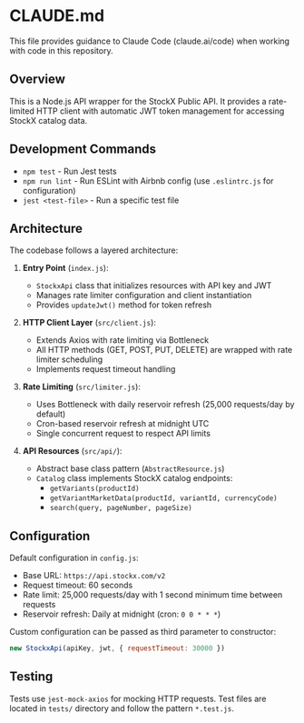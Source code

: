 # CLAUDE.md

This file provides guidance to Claude Code (claude.ai/code) when working with code in this repository.

## Overview

This is a Node.js API wrapper for the StockX Public API. It provides a rate-limited HTTP client with automatic JWT token management for accessing StockX catalog data.

## Development Commands

- `npm test` - Run Jest tests
- `npm run lint` - Run ESLint with Airbnb config (use `.eslintrc.js` for configuration)
- `jest <test-file>` - Run a specific test file

## Architecture

The codebase follows a layered architecture:

1. **Entry Point** (`index.js`):
   - `StockxApi` class that initializes resources with API key and JWT
   - Manages rate limiter configuration and client instantiation
   - Provides `updateJwt()` method for token refresh

2. **HTTP Client Layer** (`src/client.js`):
   - Extends Axios with rate limiting via Bottleneck
   - All HTTP methods (GET, POST, PUT, DELETE) are wrapped with rate limiter scheduling
   - Implements request timeout handling

3. **Rate Limiting** (`src/limiter.js`):
   - Uses Bottleneck with daily reservoir refresh (25,000 requests/day by default)
   - Cron-based reservoir refresh at midnight UTC
   - Single concurrent request to respect API limits

4. **API Resources** (`src/api/`):
   - Abstract base class pattern (`AbstractResource.js`)
   - `Catalog` class implements StockX catalog endpoints:
     - `getVariants(productId)`
     - `getVariantMarketData(productId, variantId, currencyCode)`
     - `search(query, pageNumber, pageSize)`

## Configuration

Default configuration in `config.js`:
- Base URL: `https://api.stockx.com/v2`
- Request timeout: 60 seconds
- Rate limit: 25,000 requests/day with 1 second minimum time between requests
- Reservoir refresh: Daily at midnight (cron: `0 0 * * *`)

Custom configuration can be passed as third parameter to constructor:
```javascript
new StockxApi(apiKey, jwt, { requestTimeout: 30000 })
```

## Testing

Tests use `jest-mock-axios` for mocking HTTP requests. Test files are located in `tests/` directory and follow the pattern `*.test.js`.
